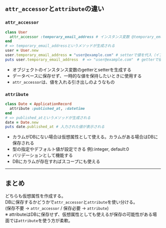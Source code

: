 ## `attr_accessor`と`attribute`の違い
### `attr_accessor`
```ruby
class User
  attr_accessor :temporary_email_address # インスタンス変数 @temporary_email_addressが生成される
end
# => temporary_email_addressというメソッドが生成される
user = User.new
user.temporary_email_address = "user@example.com" # setterで値を代入（インスタンス変数に値を入れる）
puts user.temporary_email_address  # => "user@example.com"　# getterで値を取得（インスタンス変数から値を取り出す）
```
- オブジェクトのインスタンス変数のgetterとsetterを生成する
- データベースに保存せず、一時的な値を保持したいときに使用する
- `attr_accessor`は、値を入れる引き出しのようなもの


### `attribute`
```ruby
class Date < ApplicationRecord
  attribute :published_at, :datetime
end
# => published_atというメソッドが生成される
date = Date.new
puts date.published_at # 入力された値が表示される
```
- カラムがDBにない場合は仮想属性として使える。カラムがある場合はDBに保存される
- 型の指定やデフォルト値が設定できる 例):integer, default:0
- バリデーションとして機能する
- DBにカラムが存在すればスコープにも使える

---

## まとめ
どちらも仮想属性を作成する。  
DBに保存するかどうかで`attr_accessor`と`attribute`を使い分ける。  
(保存不要 -> `attr_accessor` / 保存必要 -> `attribute`)  
※ attributeはDBに保存せず、仮想属性としても使えるが保存の可能性がある場面では`attribute`を使う方が柔軟。
